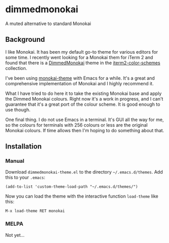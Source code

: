 # dimmedmonokai
A muted alternative to standard Monokai

## Background
I like Monokai. It has been my default go-to theme for various editors for some time. I recently went looking for a Monokai them for iTerm 2 and found that there is a [DimmedMonokai](https://github.com/mbadolato/iTerm2-Color-Schemes/blob/master/screenshots/dimmed_monokai.png) theme in the [iterm2-color-schemes](http://iterm2colorschemes.com) collection.

I've been using [monokai-theme](https://github.com/oneKelvinSmith/monokai-emacs) with Emacs for a while. It's a great and comprehensive implementation of Monokai and I highly recommend it.

What I have tried to do here it to take the existing Monokai base and apply the Dimmed Monokai colours. Right now it's a work in progress, and I can't guarantee that it's a great port of the colour scheme. It is good enough to use though.

One final thing. I do not use Emacs in a terminal. It's GUI all the way for me, so the colours for terminals with 256 colours or less are the original Monokai colours. If time allows then I'm hoping to do something about that.

## Installation

### Manual

Download `dimmedmonokai-theme.el` to the directory `~/.emacs.d/themes`. Add this to your `.emacs`:

    (add-to-list 'custom-theme-load-path "~/.emacs.d/themes/")

Now you can load the theme with the interactive function `load-theme` like this:

    M-x load-theme RET monokai


### MELPA

Not yet...
